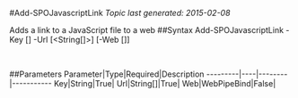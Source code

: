 #Add-SPOJavascriptLink
*Topic last generated: 2015-02-08*

Adds a link to a JavaScript file to a web
##Syntax
    Add-SPOJavascriptLink -Key [<String>] -Url [<String[]>] [-Web [<WebPipeBind>]]

&nbsp;

##Parameters
Parameter|Type|Required|Description
---------|----|--------|-----------
Key|String|True|
Url|String[]|True|
Web|WebPipeBind|False|
